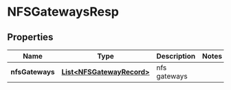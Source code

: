 # NFSGatewaysResp

## Properties
Name | Type | Description | Notes
------------ | ------------- | ------------- | -------------
**nfsGateways** | [**List&lt;NFSGatewayRecord&gt;**](NFSGatewayRecord.md) | nfs gateways | 
